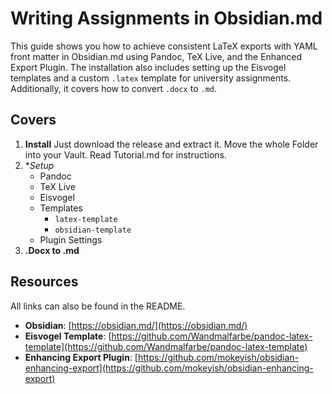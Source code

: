# Writing Assignments in Obsidian.md

This guide shows you how to achieve consistent LaTeX exports with YAML front matter in Obsidian.md using Pandoc, TeX Live, and the Enhanced Export Plugin. The installation also includes setting up the Eisvogel templates and a custom `.latex` template for university assignments. Additionally, it covers how to convert `.docx` to `.md`.

## Covers

1. **Install**  Just download the release and extract it. Move the whole Folder into your Vault. Read Tutorial.md for instructions.
2. **Setup*
   - Pandoc
   - TeX Live
   - Eisvogel
   - Templates
     - `latex-template`
     - `obsidian-template`
   - Plugin Settings
3. **.Docx to .md**

## Resources

All links can also be found in the README.

- **Obsidian**: [https://obsidian.md/](https://obsidian.md/)
- **Eisvogel Template**: [https://github.com/Wandmalfarbe/pandoc-latex-template](https://github.com/Wandmalfarbe/pandoc-latex-template)
- **Enhancing Export Plugin**: [https://github.com/mokeyish/obsidian-enhancing-export](https://github.com/mokeyish/obsidian-enhancing-export)